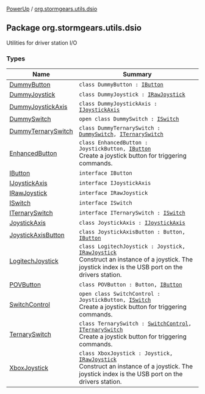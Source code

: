[PowerUp](../index.md) / [org.stormgears.utils.dsio](./index.md)

## Package org.stormgears.utils.dsio

Utilities for driver station I/O

### Types

| Name | Summary |
|---|---|
| [DummyButton](-dummy-button/index.md) | `class DummyButton : `[`IButton`](-i-button/index.md) |
| [DummyJoystick](-dummy-joystick/index.md) | `class DummyJoystick : `[`IRawJoystick`](-i-raw-joystick/index.md) |
| [DummyJoystickAxis](-dummy-joystick-axis/index.md) | `class DummyJoystickAxis : `[`IJoystickAxis`](-i-joystick-axis/index.md) |
| [DummySwitch](-dummy-switch/index.md) | `open class DummySwitch : `[`ISwitch`](-i-switch/index.md) |
| [DummyTernarySwitch](-dummy-ternary-switch/index.md) | `class DummyTernarySwitch : `[`DummySwitch`](-dummy-switch/index.md)`, `[`ITernarySwitch`](-i-ternary-switch/index.md) |
| [EnhancedButton](-enhanced-button/index.md) | `class EnhancedButton : JoystickButton, `[`IButton`](-i-button/index.md)<br>Create a joystick button for triggering commands. |
| [IButton](-i-button/index.md) | `interface IButton` |
| [IJoystickAxis](-i-joystick-axis/index.md) | `interface IJoystickAxis` |
| [IRawJoystick](-i-raw-joystick/index.md) | `interface IRawJoystick` |
| [ISwitch](-i-switch/index.md) | `interface ISwitch` |
| [ITernarySwitch](-i-ternary-switch/index.md) | `interface ITernarySwitch : `[`ISwitch`](-i-switch/index.md) |
| [JoystickAxis](-joystick-axis/index.md) | `class JoystickAxis : `[`IJoystickAxis`](-i-joystick-axis/index.md) |
| [JoystickAxisButton](-joystick-axis-button/index.md) | `class JoystickAxisButton : Button, `[`IButton`](-i-button/index.md) |
| [LogitechJoystick](-logitech-joystick/index.md) | `class LogitechJoystick : Joystick, `[`IRawJoystick`](-i-raw-joystick/index.md)<br>Construct an instance of a joystick. The joystick index is the USB port on the drivers station. |
| [POVButton](-p-o-v-button/index.md) | `class POVButton : Button, `[`IButton`](-i-button/index.md) |
| [SwitchControl](-switch-control/index.md) | `open class SwitchControl : JoystickButton, `[`ISwitch`](-i-switch/index.md)<br>Create a joystick button for triggering commands. |
| [TernarySwitch](-ternary-switch/index.md) | `class TernarySwitch : `[`SwitchControl`](-switch-control/index.md)`, `[`ITernarySwitch`](-i-ternary-switch/index.md)<br>Create a joystick button for triggering commands. |
| [XboxJoystick](-xbox-joystick/index.md) | `class XboxJoystick : Joystick, `[`IRawJoystick`](-i-raw-joystick/index.md)<br>Construct an instance of a joystick. The joystick index is the USB port on the drivers station. |
